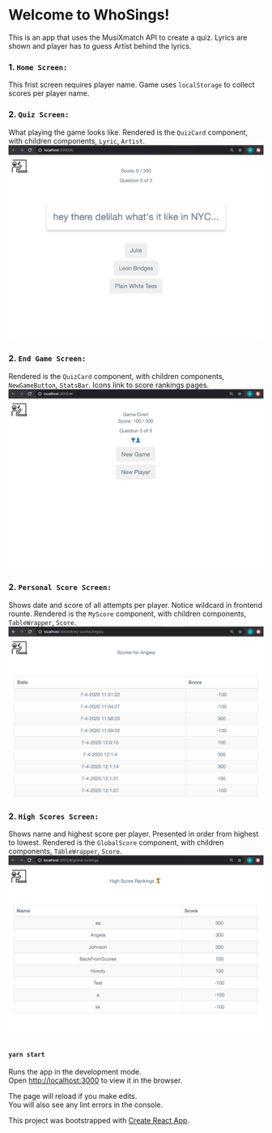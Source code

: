 # Welcome to WhoSings! 
This is an app that uses the MusiXmatch API to create a quiz. Lyrics are shown and player has to guess Artist behind the lyrics. 

### 1. `Home Screen:`
This frist screen requires player name. Game uses `localStorage` to collect scores per player name. 

### 2. `Quiz Screen:`
What playing the game looks like. Rendered is the `QuizCard` component, with children components, `Lyric`, `Artist`.
![](./public/screens/quiz-screen.png)


### 2. `End Game Screen:`
Rendered is the `QuizCard` component, with children components, `NewGameButton`, `StatsBar`. Icons link to score rankings pages. 
![](./public/screens/end-game-screen.png)


### 2. `Personal Score Screen:`
Shows date and score of all attempts per player. Notice wildcard in frontend rounte. Rendered is the `MyScore` component, with children components, `TableWrapper`, `Score`.
![](./public/screens/personal-score-screen.png)


### 2. `High Scores Screen:`
Shows name and highest score per player. Presented in order from highest to lowest. Rendered is the `GlobalScore` component, with children components, `TableWrapper`, `Score`.![](./public/screens/high-score-screen.png)



#### `yarn start`
Runs the app in the development mode.<br />
Open [http://localhost:3000](http://localhost:3000) to view it in the browser.

The page will reload if you make edits.<br />
You will also see any lint errors in the console.

This project was bootstrapped with [Create React App](https://github.com/facebook/create-react-app).